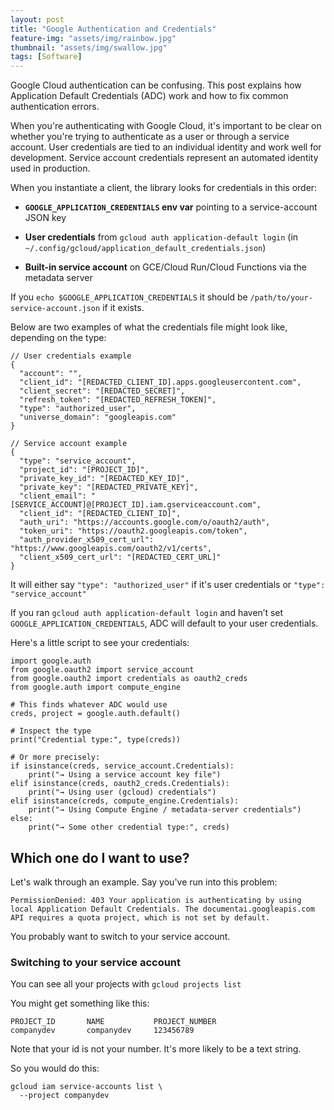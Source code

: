 ```yaml
---
layout: post
title: "Google Authentication and Credentials"
feature-img: "assets/img/rainbow.jpg"
thumbnail: "assets/img/swallow.jpg"
tags: [Software]
---
```


Google Cloud authentication can be confusing. This post explains how Application Default Credentials (ADC) work and how to fix common authentication errors.

When you're authenticating with Google Cloud, it's important to be clear on whether you're trying to authenticate as a user or through a service account. User credentials are tied to an individual identity and work well for development. Service account credentials represent an automated identity used in production.

When you instantiate a client, the library looks for credentials in this order:

- **`GOOGLE_APPLICATION_CREDENTIALS` env var** pointing to a service-account JSON key
    
- **User credentials** from `gcloud auth application-default login` (in `~/.config/gcloud/application_default_credentials.json`)
    
- **Built-in service account** on GCE/Cloud Run/Cloud Functions via the metadata server

If you `echo $GOOGLE_APPLICATION_CREDENTIALS` it should be `/path/to/your-service-account.json` if it exists.

Below are two examples of what the credentials file might look like, depending on the type:

```
// User credentials example
{
  "account": "",
  "client_id": "[REDACTED_CLIENT_ID].apps.googleusercontent.com",
  "client_secret": "[REDACTED_SECRET]",
  "refresh_token": "[REDACTED_REFRESH_TOKEN]",
  "type": "authorized_user",
  "universe_domain": "googleapis.com"
}
```
```
// Service account example
{
  "type": "service_account",
  "project_id": "[PROJECT_ID]",
  "private_key_id": "[REDACTED_KEY_ID]",
  "private_key": "[REDACTED_PRIVATE_KEY]",
  "client_email": "[SERVICE_ACCOUNT]@[PROJECT_ID].iam.gserviceaccount.com",
  "client_id": "[REDACTED_CLIENT_ID]",
  "auth_uri": "https://accounts.google.com/o/oauth2/auth",
  "token_uri": "https://oauth2.googleapis.com/token",
  "auth_provider_x509_cert_url": "https://www.googleapis.com/oauth2/v1/certs",
  "client_x509_cert_url": "[REDACTED_CERT_URL]"
}
```
It will either say `"type": "authorized_user"` if it's user credentials or `"type": "service_account"` 


If you ran `gcloud auth application-default login` and haven’t set `GOOGLE_APPLICATION_CREDENTIALS`, ADC will default to your user credentials.

Here's a little script to see your credentials:

```
import google.auth
from google.oauth2 import service_account
from google.oauth2 import credentials as oauth2_creds
from google.auth import compute_engine

# This finds whatever ADC would use
creds, project = google.auth.default()

# Inspect the type
print("Credential type:", type(creds))

# Or more precisely:
if isinstance(creds, service_account.Credentials):
    print("→ Using a service account key file")
elif isinstance(creds, oauth2_creds.Credentials):
    print("→ Using user (gcloud) credentials")
elif isinstance(creds, compute_engine.Credentials):
    print("→ Using Compute Engine / metadata-server credentials")
else:
    print("→ Some other credential type:", creds)
```

## Which one do I want to use?


Let's walk through an example. Say you've run into this problem:

```
PermissionDenied: 403 Your application is authenticating by using local Application Default Credentials. The documentai.googleapis.com API requires a quota project, which is not set by default.
```

You probably want to switch to your service account.

### Switching to your service account

You can see all your projects with `gcloud projects list`

You might get something like this: 
```
PROJECT_ID       NAME           PROJECT_NUMBER
companydev       companydev     123456789
```
Note that your id is not your number. It's more likely to be a text string.

So you would do this:

```
gcloud iam service-accounts list \
  --project companydev
```

